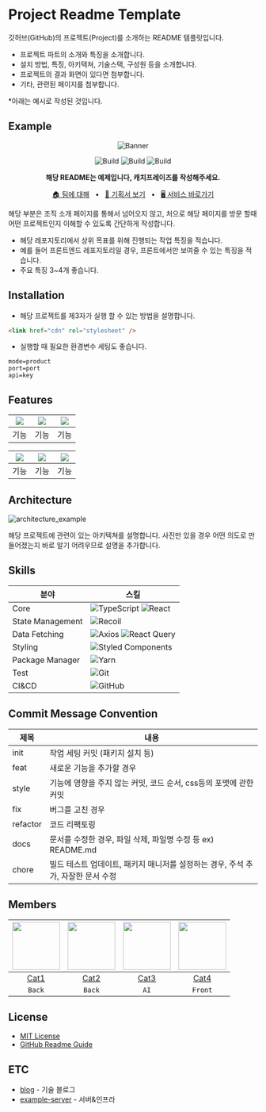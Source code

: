 # Project Readme Template

깃허브(GitHub)의 프로젝트(Project)를 소개하는 README 템플릿입니다.

- 프로젝트 파트의 소개와 특징을 소개합니다.
- 설치 방법, 특징, 아키텍쳐, 기술스택, 구성원 등을 소개합니다.
- 프로젝트의 결과 화면이 있다면 첨부합니다.
- 기타, 관련된 페이지를 첨부합니다.

\*아래는 예시로 작성된 것입니다.

## Example

<div align="center">

![Banner](https://placekitten.com/830/200)

![Build](https://img.shields.io/badge/build-1.0.0-brightgreen?logo=github)
![Build](https://img.shields.io/badge/test-passing-brightgreen?logo=github)
![Build](https://hits.seeyoufarm.com/api/count/incr/badge.svg?url=https%3A%2F%2Fgithub.com%2Fgwansikk%2FTemplates&count_bg=%2379C83D&title_bg=%23555555&icon=github.svg&icon_color=%23E7E7E7&title=hits&edge_flat=false)

**해당 README는 예제입니다, 캐치프레이즈를 작성해주세요.**

[🏠 팀에 대해](https://github.com/gwansikk)
<span>&nbsp;&nbsp;•&nbsp;&nbsp;</span>
[📄 기획서 보기](https://github.com/gwansikk)
<span>&nbsp;&nbsp;•&nbsp;&nbsp;</span>
[🖥️ 서비스 바로가기](https://github.com/gwansikk)

</div>

해당 부분은 조직 소개 페이지를 통해서 넘어오지 않고, 처으로 해당 페이지를 방문 할때 어떤 프로젝트인지 이해할 수 있도록 간단하게 작성합니다.

- 해당 레포지토리에서 상위 목표를 위해 진행되는 작업 특징을 적습니다.
- 예를 들어 프론트엔드 레포지토리일 경우, 프론트에서만 보여줄 수 있는 특징을 적습니다.
- 주요 특징 3~4개 좋습니다.

## Installation

- 해당 프로젝트를 제3자가 실행 할 수 있는 방법을 설명합니다.

```html
<link href="cdn" rel="stylesheet" />
```

- 실행할 때 필요한 환경변수 세팅도 좋습니다.

```text
mode=product
port=port
api=key
```

## Features

| <img src="https://placekitten.com/300/600"  /> | <img src="https://placekitten.com/300/600"  /> | <img src="https://placekitten.com/300/600"  /> |
| :--------------------------------------------: | :--------------------------------------------: | :--------------------------------------------: |
|                      기능                      |                      기능                      |                      기능                      |

| <img src="https://placekitten.com/300/600"  /> | <img src="https://placekitten.com/300/600"  /> | <img src="https://placekitten.com/300/600"  /> |
| :--------------------------------------------: | :--------------------------------------------: | :--------------------------------------------: |
|                      기능                      |                      기능                      |                      기능                      |

## Architecture

![architecture_example](https://placekitten.com/800/600)

해당 프로젝트에 관련이 있는 아키텍쳐를 설명합니다. 사진만 있을 경우 어떤 의도로 만들어졌는지 바로 알기 어려우므로 설명을 추가합니다.

## Skills

| 분야             | 스킬                                                                                                                                                                                                                 |
| ---------------- | -------------------------------------------------------------------------------------------------------------------------------------------------------------------------------------------------------------------- |
| Core             | ![TypeScript](https://img.shields.io/badge/TypeScript-3178C6.svg?style=flat-square&logo=TypeScript&logoColor=white) ![React](https://img.shields.io/badge/React-61DAFB?style=flat-square&logo=React&logoColor=black) |
| State Management | ![Recoil](https://img.shields.io/badge/Recoil-3578E5?style=flat-square&logo=recoil&logoColor=white)                                                                                                                  |
| Data Fetching    | ![Axios](https://img.shields.io/badge/Axios-5A29E4?style=flat-square&logo=Axios&logoColor=white) ![React Query](https://img.shields.io/badge/React_Query-FF4154?style=flat-square&logo=ReactQuery&logoColor=white)   |
| Styling          | ![Styled Components](https://img.shields.io/badge/styled--components-DB7093?style=flat-square&logo=styled-components&logoColor=white)                                                                                |
| Package Manager  | ![Yarn](https://img.shields.io/badge/Yarn-2C8EBB?style=flat-square&logo=yarn&logoColor=white)                                                                                                                        |
| Test             | ![Git](https://img.shields.io/badge/git-%23F05033.svg?style=flat-square&logo=git&logoColor=white)                                                                                                                    |
| CI&CD            | ![GitHub](https://img.shields.io/badge/github-%23121011.svg?style=flat-square&logo=github&logoColor=white)                                                                                                           |

## Commit Message Convention

| 제목     | 내용                                                                             |
| -------- | -------------------------------------------------------------------------------- |
| init     | 작업 세팅 커밋 (패키지 설치 등)                                                  |
| feat     | 새로운 기능을 추가할 경우                                                        |
| style    | 기능에 영향을 주지 않는 커밋, 코드 순서, css등의 포맷에 관한 커밋                |
| fix      | 버그를 고친 경우                                                                 |
| refactor | 코드 리팩토링                                                                    |
| docs     | 문서를 수정한 경우, 파일 삭제, 파일명 수정 등 ex) README.md                      |
| chore    | 빌드 테스트 업데이트, 패키지 매니저를 설정하는 경우, 주석 추가, 자잘한 문서 수정 |

## Members

| <img src="https://placekitten.com/96/96" width="96" /> | <img src="https://placekitten.com/96/96" width="96" /> | <img src="https://placekitten.com/96/96" width="96" /> | <img src="https://placekitten.com/96/96" width="96" /> |
| :----------------------------------------------------: | :----------------------------------------------------: | :----------------------------------------------------: | :----------------------------------------------------: |
|          [Cat1](https://github.com/gwansikk)           |          [Cat2](https://github.com/gwansikk)           |          [Cat3](https://github.com/gwansikk)           |          [Cat4](https://github.com/gwansikk)           |
|                         `Back`                         |                         `Back`                         |                          `AI`                          |                        `Front`                         |

## License

- [MIT License](https://github.com/gwansikk)
- [GitHub Readme Guide](https://github.com/gwansikk)

## ETC

- [blog](https://github.com/gwansikk) - 기술 블로그
- [example-server](https://github.com/gwansikk) - 서버&인프라
